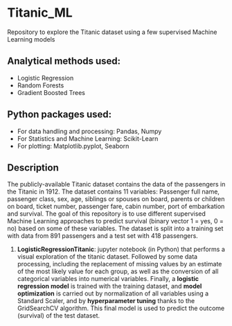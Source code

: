 # Titanic_ML
Repository to explore the Titanic dataset using a few supervised Machine Learning models

## Analytical methods used: 

- Logistic Regression
- Random Forests
- Gradient Boosted Trees

## Python packages used: 

- For data handling and processing: Pandas, Numpy
- For Statistics and Machine Learning: Scikit-Learn
- For plotting: Matplotlib.pyplot, Seaborn

## Description 

The publicly-available Titanic dataset contains the data of the passengers in the Titanic in 1912. The dataset contains 11 variables: Passenger full name, passenger class, sex, age, siblings or spouses on board, parents or children on board, ticket number, passenger fare, cabin number, port of embarkation and survival. The goal of this repository is to use different supervised Machine Learning approaches to predict survival (binary vector 1 = yes, 0 = no) based on some of these variables. The dataset is split into a training set with data from 891 passengers and a test set with 418 passengers. 

1. **LogisticRegressionTitanic**: jupyter notebook (in Python) that performs a visual exploration of the titanic dataset. Followed by some data processing, including the replacement of missing values by an estimate of the most likely value for each group, as well as the conversion of all categorical variables into numerical variables. Finally, a **logistic regression model** is trained with the training dataset, and **model optimization** is carried out by normalization of all variables using a Standard Scaler, and by **hyperparameter tuning** thanks to the GridSearchCV algorithm. This final model is used to predict the outcome (survival) of the test dataset. 

